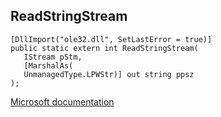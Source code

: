 ## ReadStringStream

```
[DllImport("ole32.dll", SetLastError = true)]
public static extern int ReadStringStream(
   IStream pStm,
   [MarshalAs(
   UnmanagedType.LPWStr)] out string ppsz
);
```

[Microsoft documentation](https://docs.microsoft.com/en-us/windows/win32/api/ole2/nf-ole2-readstringstream)
